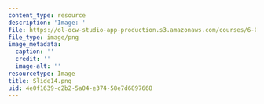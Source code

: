 ```yaml
---
content_type: resource
description: 'Image: '
file: https://ol-ocw-studio-app-production.s3.amazonaws.com/courses/6-004-computation-structures-spring-2017/4e0f1639c2b25a04e37458e7d6897668_Slide14.png
file_type: image/png
image_metadata:
  caption: ''
  credit: ''
  image-alt: ''
resourcetype: Image
title: Slide14.png
uid: 4e0f1639-c2b2-5a04-e374-58e7d6897668
---
```

